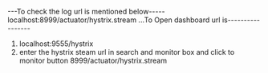 ---To check the log url is mentioned below-----
localhost:8999/actuator/hystrix.stream
...To Open dashboard url is-----------------
1. localhost:9555/hystrix
2. enter the hystrix steam url in search and monitor box and click to monitor button
   8999/actuator/hystrix.stream
